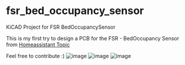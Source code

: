 # fsr_bed_occupancy_sensor
KiCAD Project for FSR BedOccupancySensor

This is my first try to design a PCB for the FSR - BedOccupancy Sensor from
[Homeassistant Topic](https://community.home-assistant.io/t/fsr-the-best-bed-occupancy-sensor/365795)

Feel free to contribute :)
![image](https://user-images.githubusercontent.com/33655308/212306241-186b5777-194d-4cba-9455-07d93207ffd5.png)
![image](https://user-images.githubusercontent.com/33655308/212306390-a9335717-3e60-475d-9c61-c9c2bc5212d5.png)
![image](https://user-images.githubusercontent.com/33655308/212306567-3f23293d-5a24-421b-8348-71a669bf559d.png)
